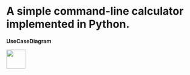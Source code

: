 # A simple command-line calculator implemented in Python.


**UseCaseDiagram**

<image src= "usecasediagram.png" width="50" height="50">

